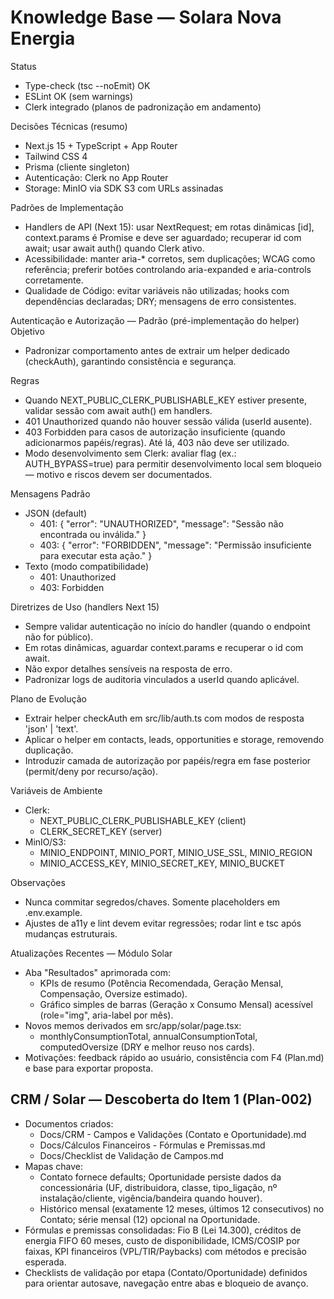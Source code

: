 # Knowledge Base — Solara Nova Energia

Status
- Type-check (tsc --noEmit) OK
- ESLint OK (sem warnings)
- Clerk integrado (planos de padronização em andamento)

Decisões Técnicas (resumo)
- Next.js 15 + TypeScript + App Router
- Tailwind CSS 4
- Prisma (cliente singleton)
- Autenticação: Clerk no App Router
- Storage: MinIO via SDK S3 com URLs assinadas

Padrões de Implementação
- Handlers de API (Next 15): usar NextRequest; em rotas dinâmicas [id], context.params é Promise e deve ser aguardado; recuperar id com await; usar await auth() quando Clerk ativo.
- Acessibilidade: manter aria-* corretos, sem duplicações; WCAG como referência; preferir botões controlando aria-expanded e aria-controls corretamente.
- Qualidade de Código: evitar variáveis não utilizadas; hooks com dependências declaradas; DRY; mensagens de erro consistentes.

Autenticação e Autorização — Padrão (pré-implementação do helper)
Objetivo
- Padronizar comportamento antes de extrair um helper dedicado (checkAuth), garantindo consistência e segurança.

Regras
- Quando NEXT_PUBLIC_CLERK_PUBLISHABLE_KEY estiver presente, validar sessão com await auth() em handlers.
- 401 Unauthorized quando não houver sessão válida (userId ausente).
- 403 Forbidden para casos de autorização insuficiente (quando adicionarmos papéis/regras). Até lá, 403 não deve ser utilizado.
- Modo desenvolvimento sem Clerk: avaliar flag (ex.: AUTH_BYPASS=true) para permitir desenvolvimento local sem bloqueio — motivo e riscos devem ser documentados.

Mensagens Padrão
- JSON (default)
  - 401: { "error": "UNAUTHORIZED", "message": "Sessão não encontrada ou inválida." }
  - 403: { "error": "FORBIDDEN", "message": "Permissão insuficiente para executar esta ação." }
- Texto (modo compatibilidade)
  - 401: Unauthorized
  - 403: Forbidden

Diretrizes de Uso (handlers Next 15)
- Sempre validar autenticação no início do handler (quando o endpoint não for público).
- Em rotas dinâmicas, aguardar context.params e recuperar o id com await.
- Não expor detalhes sensíveis na resposta de erro.
- Padronizar logs de auditoria vinculados a userId quando aplicável.

Plano de Evolução
- Extrair helper checkAuth em src/lib/auth.ts com modos de resposta 'json' | 'text'.
- Aplicar o helper em contacts, leads, opportunities e storage, removendo duplicação.
- Introduzir camada de autorização por papéis/regra em fase posterior (permit/deny por recurso/ação).

Variáveis de Ambiente
- Clerk:
  - NEXT_PUBLIC_CLERK_PUBLISHABLE_KEY (client)
  - CLERK_SECRET_KEY (server)
- MinIO/S3:
  - MINIO_ENDPOINT, MINIO_PORT, MINIO_USE_SSL, MINIO_REGION
  - MINIO_ACCESS_KEY, MINIO_SECRET_KEY, MINIO_BUCKET

Observações
- Nunca commitar segredos/chaves. Somente placeholders em .env.example.
- Ajustes de a11y e lint devem evitar regressões; rodar lint e tsc após mudanças estruturais.

Atualizações Recentes — Módulo Solar
- Aba "Resultados" aprimorada com:
  - KPIs de resumo (Potência Recomendada, Geração Mensal, Compensação, Oversize estimado).
  - Gráfico simples de barras (Geração x Consumo Mensal) acessível (role="img", aria-label por mês).
- Novos memos derivados em src/app/solar/page.tsx:
  - monthlyConsumptionTotal, annualConsumptionTotal, computedOversize (DRY e melhor reuso nos cards).
- Motivações: feedback rápido ao usuário, consistência com F4 (Plan.md) e base para exportar proposta.

## CRM / Solar — Descoberta do Item 1 (Plan-002)

- Documentos criados:
  - Docs/CRM - Campos e Validações (Contato e Oportunidade).md
  - Docs/Cálculos Financeiros - Fórmulas e Premissas.md
  - Docs/Checklist de Validação de Campos.md
- Mapas chave:
  - Contato fornece defaults; Oportunidade persiste dados da concessionária (UF, distribuidora, classe, tipo_ligação, nº instalação/cliente, vigência/bandeira quando houver).
  - Histórico mensal (exatamente 12 meses, últimos 12 consecutivos) no Contato; série mensal (12) opcional na Oportunidade.
- Fórmulas e premissas consolidadas: Fio B (Lei 14.300), créditos de energia FIFO 60 meses, custo de disponibilidade, ICMS/COSIP por faixas, KPI financeiros (VPL/TIR/Paybacks) com métodos e precisão esperada.
- Checklists de validação por etapa (Contato/Oportunidade) definidos para orientar autosave, navegação entre abas e bloqueio de avanço.